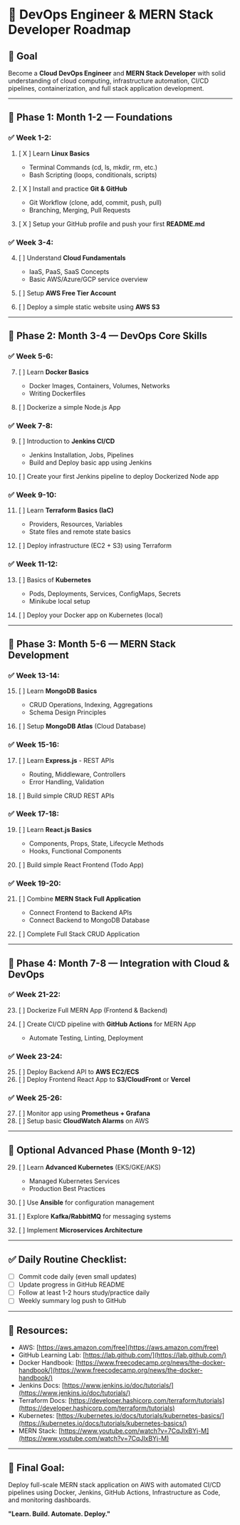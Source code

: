 # 📘 DevOps Engineer & MERN Stack Developer Roadmap

## 🏁 Goal

Become a **Cloud DevOps Engineer** and **MERN Stack Developer** with solid understanding of cloud computing, infrastructure automation, CI/CD pipelines, containerization, and full stack application development.

---

## 📅 Phase 1: Month 1-2 — Foundations

### ✅ Week 1-2:

1. [ X ] Learn **Linux Basics**

   * Terminal Commands (cd, ls, mkdir, rm, etc.)
   * Bash Scripting (loops, conditionals, scripts)
2. [ X ] Install and practice **Git & GitHub**

   * Git Workflow (clone, add, commit, push, pull)
   * Branching, Merging, Pull Requests
3. [ X ] Setup your GitHub profile and push your first **README.md**

### ✅ Week 3-4:

4. [ ] Understand **Cloud Fundamentals**

   * IaaS, PaaS, SaaS Concepts
   * Basic AWS/Azure/GCP service overview
5. [ ] Setup **AWS Free Tier Account**
6. [ ] Deploy a simple static website using **AWS S3**

---

## 📅 Phase 2: Month 3-4 — DevOps Core Skills

### ✅ Week 5-6:

7. [ ] Learn **Docker Basics**

   * Docker Images, Containers, Volumes, Networks
   * Writing Dockerfiles
8. [ ] Dockerize a simple Node.js App

### ✅ Week 7-8:

9. [ ] Introduction to **Jenkins CI/CD**

   * Jenkins Installation, Jobs, Pipelines
   * Build and Deploy basic app using Jenkins
10. [ ] Create your first Jenkins pipeline to deploy Dockerized Node app

### ✅ Week 9-10:

11. [ ] Learn **Terraform Basics (IaC)**

    * Providers, Resources, Variables
    * State files and remote state basics
12. [ ] Deploy infrastructure (EC2 + S3) using Terraform

### ✅ Week 11-12:

13. [ ] Basics of **Kubernetes**

    * Pods, Deployments, Services, ConfigMaps, Secrets
    * Minikube local setup
14. [ ] Deploy your Docker app on Kubernetes (local)

---

## 📅 Phase 3: Month 5-6 — MERN Stack Development

### ✅ Week 13-14:

15. [ ] Learn **MongoDB Basics**

    * CRUD Operations, Indexing, Aggregations
    * Schema Design Principles
16. [ ] Setup **MongoDB Atlas** (Cloud Database)

### ✅ Week 15-16:

17. [ ] Learn **Express.js** - REST APIs

    * Routing, Middleware, Controllers
    * Error Handling, Validation
18. [ ] Build simple CRUD REST APIs

### ✅ Week 17-18:

19. [ ] Learn **React.js Basics**

    * Components, Props, State, Lifecycle Methods
    * Hooks, Functional Components
20. [ ] Build simple React Frontend (Todo App)

### ✅ Week 19-20:

21. [ ] Combine **MERN Stack Full Application**

    * Connect Frontend to Backend APIs
    * Connect Backend to MongoDB Database
22. [ ] Complete Full Stack CRUD Application

---

## 📅 Phase 4: Month 7-8 — Integration with Cloud & DevOps

### ✅ Week 21-22:

23. [ ] Dockerize Full MERN App (Frontend & Backend)
24. [ ] Create CI/CD pipeline with **GitHub Actions** for MERN App

    * Automate Testing, Linting, Deployment

### ✅ Week 23-24:

25. [ ] Deploy Backend API to **AWS EC2/ECS**
26. [ ] Deploy Frontend React App to **S3/CloudFront** or **Vercel**

### ✅ Week 25-26:

27. [ ] Monitor app using **Prometheus + Grafana**
28. [ ] Setup basic **CloudWatch Alarms** on AWS

---

## 📝 Optional Advanced Phase (Month 9-12)

29. [ ] Learn **Advanced Kubernetes** (EKS/GKE/AKS)

    * Managed Kubernetes Services
    * Production Best Practices
30. [ ] Use **Ansible** for configuration management
31. [ ] Explore **Kafka/RabbitMQ** for messaging systems
32. [ ] Implement **Microservices Architecture**

---

## ✅ Daily Routine Checklist:

* [ ] Commit code daily (even small updates)
* [ ] Update progress in GitHub README
* [ ] Follow at least 1-2 hours study/practice daily
* [ ] Weekly summary log push to GitHub

---

## 📎 Resources:

* AWS: [https://aws.amazon.com/free](https://aws.amazon.com/free)
* GitHub Learning Lab: [https://lab.github.com/](https://lab.github.com/)
* Docker Handbook: [https://www.freecodecamp.org/news/the-docker-handbook/](https://www.freecodecamp.org/news/the-docker-handbook/)
* Jenkins Docs: [https://www.jenkins.io/doc/tutorials/](https://www.jenkins.io/doc/tutorials/)
* Terraform Docs: [https://developer.hashicorp.com/terraform/tutorials](https://developer.hashicorp.com/terraform/tutorials)
* Kubernetes: [https://kubernetes.io/docs/tutorials/kubernetes-basics/](https://kubernetes.io/docs/tutorials/kubernetes-basics/)
* MERN Stack: [https://www.youtube.com/watch?v=7CqJlxBYj-M](https://www.youtube.com/watch?v=7CqJlxBYj-M)

---

## 🚀 Final Goal:

Deploy full-scale MERN stack application on AWS with automated CI/CD pipelines using Docker, Jenkins, GitHub Actions, Infrastructure as Code, and monitoring dashboards.

**"Learn. Build. Automate. Deploy."**
